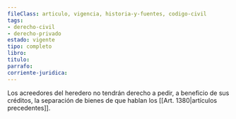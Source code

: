```yaml
---
fileClass: articulo, vigencia, historia-y-fuentes, codigo-civil
tags:
- derecho-civil
- derecho-privado
estado: vigente
tipo: completo
libro:
titulo:
parrafo:
corriente-juridica:
---
```

Los acreedores del heredero no tendrán derecho a pedir, a beneficio de sus créditos, la separación de bienes de que hablan los [[Art. 1380|artículos precedentes]].